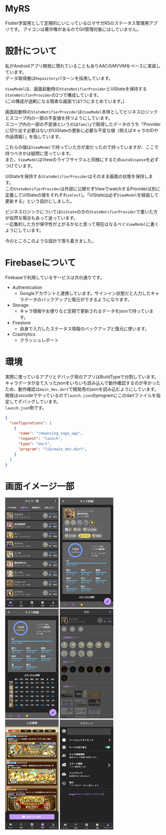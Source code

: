 # MyRS
Flutter学習用として定期的にいじっているロマサガRSのステータス管理用アプリです。
アイコンは著作権があるのでGit管理対象にはしていません。

# 設計について
私がAndroidアプリ開発に慣れていることもありAACのMVVMをベースに実装しています。  
データ取得層は`Repository`パターンを採用しています。  

`ViewModel`は、画面起動時の`StateNotifierProvider`とUiStateを保持する`StateNotifierProvider`の2つで構成しています。  
(この構成が過剰になる簡素な画面では1つにまとめています。)

画面起動時の`StateNotifierProvider`は`ViewModel`本体としてビジネスロジックとスコープ内の一部の不変値を持つようにしています。  
スコープ内の一部の不変値というのは`family`で取得したデータのうち「Providerに切り出す必要はないがUiStateの更新に必要な不変な値（例えばキャラのIDや作品情報）」を指しています。  

これらの値は`ViewModel`で持っていた方が楽だったので持っていますが、ここで持つべきかは疑問に思っています。  
また、`ViewModel`はViewのライフサイクルと同様にするため`autoDispose`を必ずつけています。  

UiStateを保持する`StateNotifierProvider`はそのまま画面の状態を保持します。  
この`StateNotifierProvider`は外部に公開せずViewでwatchするProviderは別に定義してUiStateの値をそれぞれ`select`し「UiStateは必ず`ViewModel`を経由して更新する」という設計にしました。

ビジネスロジックについては`UiState`の方の`StateNotifierProvider`で書いた方が自然な場合もあって迷っています。  
一応集約した方が保守性が上がるかなと思って現在はなるべく`ViewModel`に書くようにしています。  

今のところこのような設計で落ち着きました。  

# Firebaseについて
Firebaseで利用しているサービスは次の通りです。
  - Authentication
    - Googleアカウントと連携しています。サインイン状態だと入力したキャラデータのバックアップと復元ができるようになります。
  - Storage
    - キャラ情報やお便りなど定期で更新されるデータをjsonで持っています。
  - Firestore
    - 自身で入力したステータス情報のバックアップと復元に使います。
  - Crashlytics
    - クラッシュレポート

# 環境
実際に使っているアプリとデバッグ用のアプリはBuildTypeで分割しています。  
キャラデータが全て入ったjsonをいちいち読み込んで動作確認するのが辛かったため、動作確認は`main_dev.dart`で開発用のjsonを読み込むようにしています。  
開発はvscodeでやっているので`launch.json`のprogramにこのdartファイルを指定してデバッグしています。  
`launch.json`例です。  
```launch.json
{
  "configurations": [
    {
      "name": "romansing_saga_app",
      "request": "launch",
      "type": "dart",
      "program": "lib/main_dev.dart",
    }
  ]
}
```

# 画面イメージ一部
![01](/images/01_char_list.png)
![0201](/images/02_char_detail_01.png)
![0202](/images/02_char_detail_02.png)
![03](/images/03_search.png)
![04](/images/04_info.png)
![05](/images/05_account.png)
